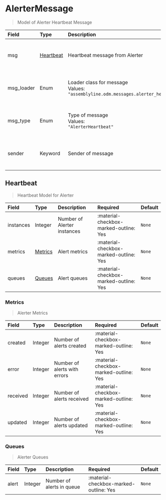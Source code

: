 [comment]: # (AUTOGENERATED MARKDOWN CONTENT. UPDATES TO ODM DOCUMENTATION SHOULD BE DONE THROUGH ASSEMBLYLINE-BASE REPO!)
# AlerterMessage
> Model of Alerter Heartbeat Message

| Field | Type | Description | Required | Default |
| :--- | :--- | :--- | :--- | :--- |
| msg | [Heartbeat](assemblyline4_docs/odm/messages/alerter_heartbeat/#heartbeat) | Heartbeat message from Alerter | :material-checkbox-marked-outline: Yes | `None` |
| msg_loader | Enum | Loader class for message<br>Values:<br>`"assemblyline.odm.messages.alerter_heartbeat.AlerterMessage"` | :material-checkbox-marked-outline: Yes | `assemblyline.odm.messages.alerter_heartbeat.AlerterMessage` |
| msg_type | Enum | Type of message<br>Values:<br>`"AlerterHeartbeat"` | :material-checkbox-marked-outline: Yes | `AlerterHeartbeat` |
| sender | Keyword | Sender of message | :material-checkbox-marked-outline: Yes | `None` |


[comment]: # (AUTOGENERATED MARKDOWN CONTENT. UPDATES TO ODM DOCUMENTATION SHOULD BE DONE THROUGH ASSEMBLYLINE-BASE REPO!)
## Heartbeat
> Heartbeat Model for Alerter

| Field | Type | Description | Required | Default |
| :--- | :--- | :--- | :--- | :--- |
| instances | Integer | Number of Alerter instances | :material-checkbox-marked-outline: Yes | `None` |
| metrics | [Metrics](assemblyline4_docs/odm/messages/alerter_heartbeat/#metrics) | Alert metrics | :material-checkbox-marked-outline: Yes | `None` |
| queues | [Queues](assemblyline4_docs/odm/messages/alerter_heartbeat/#queues) | Alert queues | :material-checkbox-marked-outline: Yes | `None` |


[comment]: # (AUTOGENERATED MARKDOWN CONTENT. UPDATES TO ODM DOCUMENTATION SHOULD BE DONE THROUGH ASSEMBLYLINE-BASE REPO!)
### Metrics
> Alerter Metrics

| Field | Type | Description | Required | Default |
| :--- | :--- | :--- | :--- | :--- |
| created | Integer | Number of alerts created | :material-checkbox-marked-outline: Yes | `None` |
| error | Integer | Number of alerts with errors | :material-checkbox-marked-outline: Yes | `None` |
| received | Integer | Number of alerts received | :material-checkbox-marked-outline: Yes | `None` |
| updated | Integer | Number of alerts updated | :material-checkbox-marked-outline: Yes | `None` |


[comment]: # (AUTOGENERATED MARKDOWN CONTENT. UPDATES TO ODM DOCUMENTATION SHOULD BE DONE THROUGH ASSEMBLYLINE-BASE REPO!)
### Queues
> Alerter Queues

| Field | Type | Description | Required | Default |
| :--- | :--- | :--- | :--- | :--- |
| alert | Integer | Number of alerts in queue | :material-checkbox-marked-outline: Yes | `None` |


